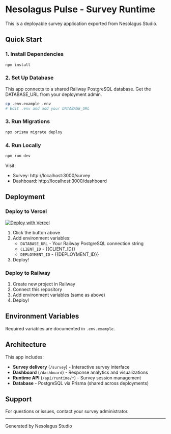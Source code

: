# Nesolagus Pulse - Survey Runtime

This is a deployable survey application exported from Nesolagus Studio.

## Quick Start

### 1. Install Dependencies

```bash
npm install
```

### 2. Set Up Database

This app connects to a shared Railway PostgreSQL database. Get the DATABASE_URL from your deployment admin.

```bash
cp .env.example .env
# Edit .env and add your DATABASE_URL
```

### 3. Run Migrations

```bash
npx prisma migrate deploy
```

### 4. Run Locally

```bash
npm run dev
```

Visit:
- Survey: http://localhost:3000/survey
- Dashboard: http://localhost:3000/dashboard

## Deployment

### Deploy to Vercel

[![Deploy with Vercel](https://vercel.com/button)](https://vercel.com/new)

1. Click the button above
2. Add environment variables:
   - `DATABASE_URL` - Your Railway PostgreSQL connection string
   - `CLIENT_ID` - {{CLIENT_ID}}
   - `DEPLOYMENT_ID` - {{DEPLOYMENT_ID}}
3. Deploy!

### Deploy to Railway

1. Create new project in Railway
2. Connect this repository
3. Add environment variables (same as above)
4. Deploy!

## Environment Variables

Required variables are documented in `.env.example`.

## Architecture

This app includes:
- **Survey delivery** (`/survey`) - Interactive survey interface
- **Dashboard** (`/dashboard`) - Response analytics and visualizations
- **Runtime API** (`/api/runtime/*`) - Survey session management
- **Database** - PostgreSQL via Prisma (shared across deployments)

## Support

For questions or issues, contact your survey administrator.

---

Generated by Nesolagus Studio
